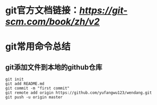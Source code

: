 # git官方文档链接：*https://git-scm.com/book/zh/v2*

# git常用命令总结 

## git添加文件到本地的github仓库

```
git init
git add README.md
git commit -m "first commit"
git remote add origin https://github.com/yufangwu123/wendang.git
git push -u origin master
```



